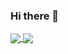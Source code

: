 ### Hi there 👋


<a href="https://github.com/ClassmateLin/CyShop">
  <img align="center" src="https://github-readme-stats.vercel.app/api/pin/?username=ClassmateLin&repo=CyShop" />
</a>
<a href="https://github.com/ClassmateLin/BaiduSeo">
  <img align="center" src="https://github-readme-stats.vercel.app/api/pin/?username=ClassmateLin&repo=BaiduSeo" />
</a>



